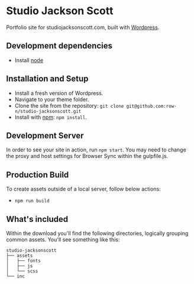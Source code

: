 # Studio Jackson Scott

Portfolio site for studiojacksonscott.com, built with [Wordpress](https://wordpress.org).

## Development dependencies

* Install [node](https://nodejs.org/en/)

## Installation and Setup

* Install a fresh version of Wordpress.
* Navigate to your theme folder.
* Clone the site from the repository: `git clone git@github.com:row-n/studio-jacksonscott.git`
* Install with [npm](https://www.npmjs.com): `npm install`.

## Development Server

In order to see your site in action, run `npm start`. You may need to change the proxy and host settings for Browser Sync within the gulpfile.js.

## Production Build

To create assets outside of a local server, follow below actions:
* `npm run build`

## What's included

Within the download you'll find the following directories, logically grouping common assets. You'll see something like this:

```
studio-jacksonscott
├── assets
│   ├── fonts
│   ├── js
│   └── scss
└── inc
```
